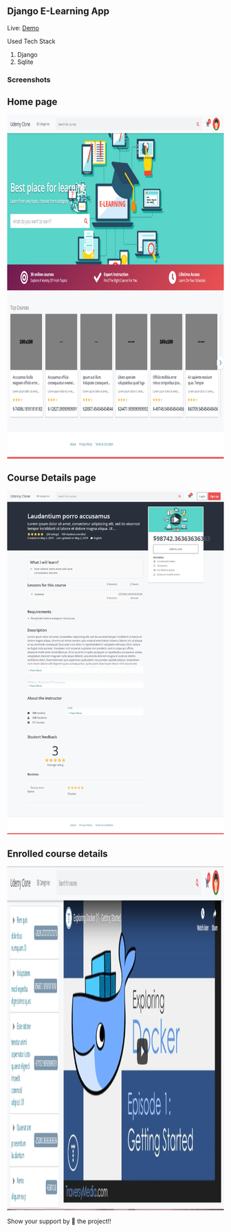 ## Django E-Learning App

Live: [Demo](https://p1ngp0ng-lms.herokuapp.com/)

Used Tech Stack

1. Django
2. Sqlite

### Screenshots

## Home page
<img src="screenshots/one.png" height="800">

## Course Details page
<img src="screenshots/two.png" height="800">

## Enrolled course details
<img src="screenshots/three.png" height="800">

Show your support by 🌟 the project!!